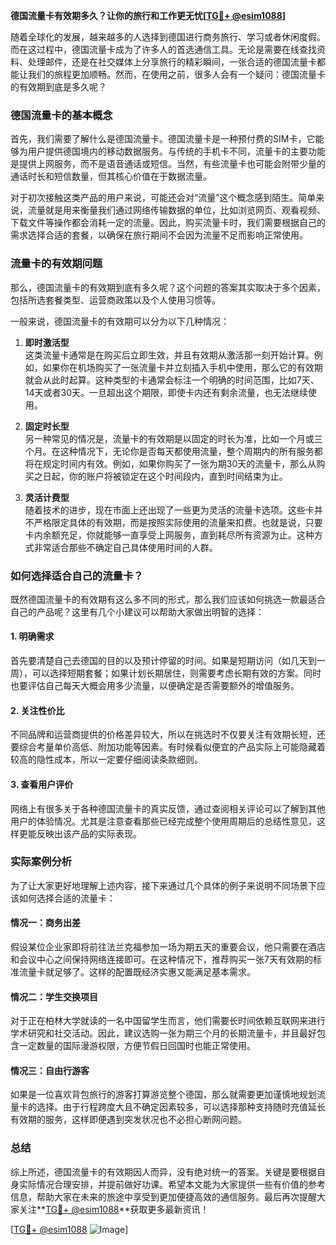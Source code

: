 **德国流量卡有效期多久？让你的旅行和工作更无忧[[TG💪+ @esim1088](https://t.me/s/esim1088)]**

随着全球化的发展，越来越多的人选择到德国进行商务旅行、学习或者休闲度假。而在这过程中，德国流量卡成为了许多人的首选通信工具。无论是需要在线查找资料、处理邮件，还是在社交媒体上分享旅行的精彩瞬间，一张合适的德国流量卡都能让我们的旅程更加顺畅。然而，在使用之前，很多人会有一个疑问：德国流量卡的有效期到底是多久呢？

### 德国流量卡的基本概念

首先，我们需要了解什么是德国流量卡。德国流量卡是一种预付费的SIM卡，它能够为用户提供德国境内的移动数据服务。与传统的手机卡不同，流量卡的主要功能是提供上网服务，而不是语音通话或短信。当然，有些流量卡也可能会附带少量的通话时长和短信数量，但其核心价值在于数据流量。

对于初次接触这类产品的用户来说，可能还会对“流量”这个概念感到陌生。简单来说，流量就是用来衡量我们通过网络传输数据的单位，比如浏览网页、观看视频、下载文件等操作都会消耗一定的流量。因此，购买流量卡时，我们需要根据自己的需求选择合适的套餐，以确保在旅行期间不会因为流量不足而影响正常使用。

### 流量卡的有效期问题

那么，德国流量卡的有效期到底有多久呢？这个问题的答案其实取决于多个因素，包括所选套餐类型、运营商政策以及个人使用习惯等。

一般来说，德国流量卡的有效期可以分为以下几种情况：

1. **即时激活型**  
   这类流量卡通常是在购买后立即生效，并且有效期从激活那一刻开始计算。例如，如果你在机场购买了一张流量卡并立刻插入手机中使用，那么它的有效期就会从此时起算。这种类型的卡通常会标注一个明确的时间范围，比如7天、14天或者30天。一旦超出这个期限，即使卡内还有剩余流量，也无法继续使用。

2. **固定时长型**  
   另一种常见的情况是，流量卡的有效期是以固定的时长为准，比如一个月或三个月。在这种情况下，无论你是否每天都使用流量，整个周期内的所有服务都将在规定时间内有效。例如，如果你购买了一张为期30天的流量卡，那么从购买之日起，你的账户将被锁定在这个时间段内，直到时间结束为止。

3. **灵活计费型**  
   随着技术的进步，现在市面上还出现了一些更为灵活的流量卡选项。这些卡并不严格限定具体的有效期，而是按照实际使用的流量来扣费。也就是说，只要卡内余额充足，你就能够一直享受上网服务，直到耗尽所有资源为止。这种方式非常适合那些不确定自己具体使用时间的人群。

### 如何选择适合自己的流量卡？

既然德国流量卡的有效期有这么多不同的形式，那么我们应该如何挑选一款最适合自己的产品呢？这里有几个小建议可以帮助大家做出明智的选择：

#### 1. 明确需求
首先要清楚自己去德国的目的以及预计停留的时间。如果是短期访问（如几天到一周），可以选择短期套餐；如果计划长期居住，则需要考虑长期有效的方案。同时也要评估自己每天大概会用多少流量，以便确定是否需要额外的增值服务。

#### 2. 关注性价比
不同品牌和运营商提供的价格差异较大，所以在挑选时不仅要关注有效期长短，还要综合考量单价高低、附加功能等因素。有时候看似便宜的产品实际上可能隐藏着较高的隐性成本，所以一定要仔细阅读条款细则。

#### 3. 查看用户评价
网络上有很多关于各种德国流量卡的真实反馈，通过查阅相关评论可以了解到其他用户的体验情况。尤其是注意查看那些已经完成整个使用周期后的总结性意见，这样更能反映出该产品的实际表现。

### 实际案例分析

为了让大家更好地理解上述内容，接下来通过几个具体的例子来说明不同场景下应该如何选择合适的流量卡：

#### 情况一：商务出差
假设某位企业家即将前往法兰克福参加一场为期五天的重要会议，他只需要在酒店和会议中心之间保持网络连接即可。在这种情况下，推荐购买一张7天有效期的标准流量卡就足够了。这样的配置既经济实惠又能满足基本需求。

#### 情况二：学生交换项目
对于正在柏林大学就读的一名中国留学生而言，他们需要长时间依赖互联网来进行学术研究和社交活动。因此，建议选购一张为期三个月的长期流量卡，并且最好包含一定数量的国际漫游权限，方便节假日回国时也能正常使用。

#### 情况三：自由行游客
如果是一位喜欢背包旅行的游客打算游览整个德国，那么就需要更加谨慎地规划流量卡的选择。由于行程跨度大且不确定因素较多，可以选择那种支持随时充值延长有效期的服务，这样即便遇到突发状况也不必担心断网问题。

### 总结

综上所述，德国流量卡的有效期因人而异，没有绝对统一的答案。关键是要根据自身实际情况合理安排，并提前做好功课。希望本文能为大家提供一些有价值的参考信息，帮助大家在未来的旅途中享受到更加便捷高效的通信服务。最后再次提醒大家关注**[TG💪+ @esim1088](https://t.me/s/esim1088)**获取更多最新资讯！

[[TG💪+ @esim1088](https://t.me/s/esim1088) ![Image](https://i.postimg.cc/4NQfJmqS/Snipaste-2025-05-13-00-14-12.png)]